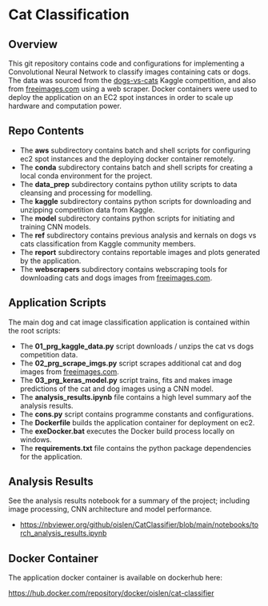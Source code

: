 # Cat Classification

## Overview

This git repository contains code and configurations for implementing a Convolutional Neural Network to classify images containing cats or dogs. The data was sourced from the [dogs-vs-cats](https://www.kaggle.com/competitions/dogs-vs-cats/overview) Kaggle competition, and also from [freeimages.com](https://www.freeimages.com/) using a web scraper. Docker containers were used to deploy the application on an EC2 spot instances in order to scale up hardware and computation power. 

## Repo Contents

* The __aws__ subdirectory contains batch and shell scripts for configuring ec2 spot instances and the deploying docker container remotely. 
* The __conda__ subdirectory contains batch and shell scripts for creating a local conda environment for the project. 
* The __data_prep__ subdirectory contains python utility scripts to data cleansing and processing for modelling.
* The __kaggle__ subdirectory contains python scripts for downloading and unzipping competition data from Kaggle.
* The __model__ subdirectory contains python scripts for initiating and training CNN models.
* The __ref__ subdirectory contains previous analysis and kernals on dogs vs cats classification from Kaggle community members.
* The __report__ subdirectory contains reportable images and plots generated by the application.
* The __webscrapers__ subdirectory contains webscraping tools for downloading cats and dogs images from [freeimages.com](https://www.freeimages.com/).

## Application Scripts

The main dog and cat image classification application is contained within the root scripts:

* The __01_prg_kaggle_data.py__ script downloads / unzips the cat vs dogs competition data.
* The __02_prg_scrape_imgs.py__ script scrapes additional cat and dog images from [freeimages.com](https://www.freeimages.com/).
* The __03_prg_keras_model.py__ script trains, fits and makes image predictions of the cat and dog images using a CNN model.
* The __analysis_results.ipynb__ file contains a high level summary aof the analysis results.
* The __cons.py__ script contains programme constants and configurations.
* The __Dockerfile__ builds the application container for deployment on ec2.
* The __exeDocker.bat__ executes the Docker build process locally on windows.
* The __requirements.txt__ file contains the python package dependencies for the application.

## Analysis Results

See the analysis results notebook for a summary of the project; including image processing, CNN architecture and model performance.
* https://nbviewer.org/github/oislen/CatClassifier/blob/main/notebooks/torch_analysis_results.ipynb

## Docker Container

The application docker container is available on dockerhub here:

https://hub.docker.com/repository/docker/oislen/cat-classifier
